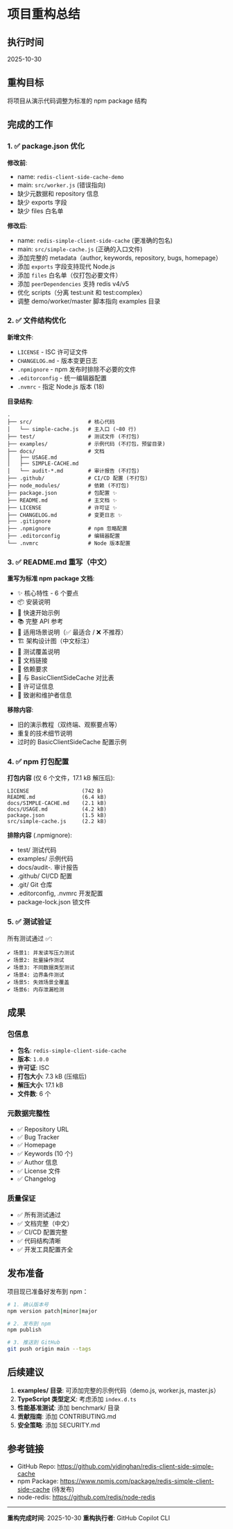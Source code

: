 # 项目重构总结

## 执行时间
2025-10-30

## 重构目标
将项目从演示代码调整为标准的 npm package 结构

## 完成的工作

### 1. ✅ package.json 优化

**修改前**:
- name: `redis-client-side-cache-demo`
- main: `src/worker.js` (错误指向)
- 缺少元数据和 repository 信息
- 缺少 exports 字段
- 缺少 files 白名单

**修改后**:
- name: `redis-simple-client-side-cache` (更准确的包名)
- main: `src/simple-cache.js` (正确的入口文件)
- 添加完整的 metadata（author, keywords, repository, bugs, homepage）
- 添加 `exports` 字段支持现代 Node.js
- 添加 `files` 白名单（仅打包必要文件）
- 添加 `peerDependencies` 支持 redis v4/v5
- 优化 scripts（分离 test:unit 和 test:complex）
- 调整 demo/worker/master 脚本指向 examples 目录

### 2. ✅ 文件结构优化

**新增文件**:
- `LICENSE` - ISC 许可证文件
- `CHANGELOG.md` - 版本变更日志
- `.npmignore` - npm 发布时排除不必要的文件
- `.editorconfig` - 统一编辑器配置
- `.nvmrc` - 指定 Node.js 版本 (18)

**目录结构**:
```
.
├── src/                  # 核心代码
│   └── simple-cache.js   # 主入口 (~80 行)
├── test/                 # 测试文件 (不打包)
├── examples/             # 示例代码 (不打包，预留目录)
├── docs/                 # 文档
│   ├── USAGE.md
│   ├── SIMPLE-CACHE.md
│   └── audit-*.md        # 审计报告 (不打包)
├── .github/              # CI/CD 配置 (不打包)
├── node_modules/         # 依赖 (不打包)
├── package.json          # 包配置 ✨
├── README.md             # 主文档 ✨
├── LICENSE               # 许可证 ✨
├── CHANGELOG.md          # 变更日志 ✨
├── .gitignore
├── .npmignore            # npm 忽略配置
├── .editorconfig         # 编辑器配置
└── .nvmrc                # Node 版本配置
```

### 3. ✅ README.md 重写（中文）

**重写为标准 npm package 文档**:
- ✨ 核心特性 - 6 个要点
- 📦 安装说明
- 🚀 快速开始示例
- 📚 完整 API 参考
- 🎯 适用场景说明（✅ 最适合 / ❌ 不推荐）
- 🏗️ 架构设计图（中文标注）
- 🧪 测试覆盖说明
- 📖 文档链接
- 🔧 依赖要求
- 🤝 与 BasicClientSideCache 对比表
- 📄 许可证信息
- 🙏 致谢和维护者信息

**移除内容**:
- 旧的演示教程（双终端、观察要点等）
- 重复的技术细节说明
- 过时的 BasicClientSideCache 配置示例

### 4. ✅ npm 打包配置

**打包内容** (仅 6 个文件，17.1 kB 解压后):
```
LICENSE                 (742 B)
README.md               (6.4 kB)
docs/SIMPLE-CACHE.md    (2.1 kB)
docs/USAGE.md           (4.2 kB)
package.json            (1.5 kB)
src/simple-cache.js     (2.2 kB)
```

**排除内容** (.npmignore):
- test/ 测试代码
- examples/ 示例代码
- docs/audit-*.* 审计报告
- .github/ CI/CD 配置
- .git/ Git 仓库
- .editorconfig, .nvmrc 开发配置
- package-lock.json 锁文件

### 5. ✅ 测试验证

所有测试通过 ✅:
```
✔ 场景1: 并发读写压力测试
✔ 场景2: 批量操作测试
✔ 场景3: 不同数据类型测试
✔ 场景4: 边界条件测试
✔ 场景5: 失效场景全覆盖
✔ 场景6: 内存泄漏检测
```

## 成果

### 包信息
- **包名**: `redis-simple-client-side-cache`
- **版本**: `1.0.0`
- **许可证**: ISC
- **打包大小**: 7.3 kB (压缩后)
- **解压大小**: 17.1 kB
- **文件数**: 6 个

### 元数据完整性
- ✅ Repository URL
- ✅ Bug Tracker
- ✅ Homepage
- ✅ Keywords (10 个)
- ✅ Author 信息
- ✅ License 文件
- ✅ Changelog

### 质量保证
- ✅ 所有测试通过
- ✅ 文档完整（中文）
- ✅ CI/CD 配置完整
- ✅ 代码结构清晰
- ✅ 开发工具配置齐全

## 发布准备

项目现已准备好发布到 npm：

```bash
# 1. 确认版本号
npm version patch|minor|major

# 2. 发布到 npm
npm publish

# 3. 推送到 GitHub
git push origin main --tags
```

## 后续建议

1. **examples/ 目录**: 可添加完整的示例代码（demo.js, worker.js, master.js）
2. **TypeScript 类型定义**: 考虑添加 `index.d.ts`
3. **性能基准测试**: 添加 benchmark/ 目录
4. **贡献指南**: 添加 CONTRIBUTING.md
5. **安全策略**: 添加 SECURITY.md

## 参考链接

- GitHub Repo: https://github.com/yidinghan/redis-client-side-simple-cache
- npm Package: https://www.npmjs.com/package/redis-simple-client-side-cache (待发布)
- node-redis: https://github.com/redis/node-redis

---

**重构完成时间**: 2025-10-30
**重构执行者**: GitHub Copilot CLI
